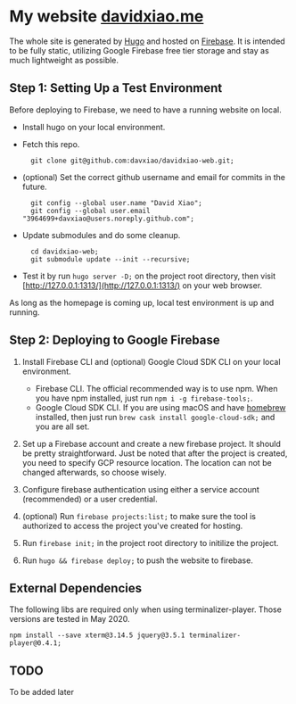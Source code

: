 # My website [davidxiao.me](http://davidxiao.me/)

The whole site is generated by [Hugo](http://gohugo.io/) and hosted on [Firebase](https://firebase.google.com/). It is intended to be fully static, utilizing Google Firebase free tier storage and stay as much lightweight as possible.

## Step 1: Setting Up a Test Environment

Before deploying to Firebase, we need to have a running website on local.

- Install hugo on your local environment.
- Fetch this repo.

        git clone git@github.com:davxiao/davidxiao-web.git;

- (optional) Set the correct github username and email for commits in the future.
  
        git config --global user.name "David Xiao";
        git config --global user.email "3964699+davxiao@users.noreply.github.com";

- Update submodules and do some cleanup.

        cd davidxiao-web;
        git submodule update --init --recursive;

- Test it by run `hugo server -D;` on the project root directory, then visit [http://127.0.0.1:1313/](http://127.0.0.1:1313/) on your web browser.

As long as the homepage is coming up, local test environment is up and running.

## Step 2: Deploying to Google Firebase

1. Install Firebase CLI and (optional) Google Cloud SDK CLI on your local environment.

   - Firebase CLI. The official recommended way is to use npm. When you have npm installed, just run `npm i -g firebase-tools;`.
   - Google Cloud SDK CLI. If you are using macOS and have [homebrew](https://brew.sh/) installed, then just run `brew cask install google-cloud-sdk;` and you are all set.

2. Set up a Firebase account and create a new firebase project. It should be pretty straightforward. Just be noted that after the project is created, you need to specify GCP resource location. The location can not be changed afterwards, so choose wisely.

3. Configure firebase authentication using either a service account (recommended) or a user credential.

4. (optional) Run `firebase projects:list;` to make sure the tool is authorized to access the project you've created for hosting.

5. Run `firebase init;` in the project root directory to initilize the project.

6. Run `hugo && firebase deploy;` to push the website to firebase.

## External Dependencies

The following libs are required only when using terminalizer-player. Those versions are tested in May 2020.

    npm install --save xterm@3.14.5 jquery@3.5.1 terminalizer-player@0.4.1;

## TODO

To be added later
